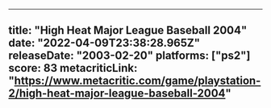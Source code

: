 
---
title: "High Heat Major League Baseball 2004"
date: "2022-04-09T23:38:28.965Z"
releaseDate: "2003-02-20"
platforms: ["ps2"]
score: 83
metacriticLink: "https://www.metacritic.com/game/playstation-2/high-heat-major-league-baseball-2004"
---
